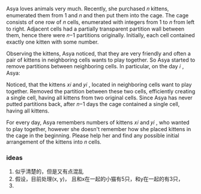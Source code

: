 Asya loves animals very much. Recently, she purchased 𝑛
 kittens, enumerated them from 1
 and 𝑛
 and then put them into the cage. The cage consists of one row of 𝑛
 cells, enumerated with integers from 1
 to 𝑛
 from left to right. Adjacent cells had a partially transparent partition wall between them, hence there were 𝑛−1
 partitions originally. Initially, each cell contained exactly one kitten with some number.

Observing the kittens, Asya noticed, that they are very friendly and often a pair of kittens in neighboring cells wants to play together. So Asya started to remove partitions between neighboring cells. In particular, on the day 𝑖
, Asya:

Noticed, that the kittens 𝑥𝑖
 and 𝑦𝑖
, located in neighboring cells want to play together.
Removed the partition between these two cells, efficiently creating a single cell, having all kittens from two original cells.
Since Asya has never putted partitions back, after 𝑛−1
 days the cage contained a single cell, having all kittens.

For every day, Asya remembers numbers of kittens 𝑥𝑖
 and 𝑦𝑖
, who wanted to play together, however she doesn't remember how she placed kittens in the cage in the beginning. Please help her and find any possible initial arrangement of the kittens into 𝑛
 cells.



### ideas
1. 似乎清楚的，但是又有点混乱
2. 假设，目前处理(x, y)， 且和x在一起的小猫有5只，和y在一起的有3只，
3. 